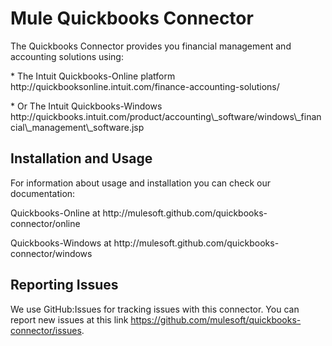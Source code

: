 Mule Quickbooks Connector
=========================

<p>The Quickbooks Connector provides you financial management and accounting solutions using:</p>
<p>* The Intuit Quickbooks-Online platform http://quickbooksonline.intuit.com/finance-accounting-solutions/ </p>
<p>* Or The Intuit Quickbooks-Windows http://quickbooks.intuit.com/product/accounting\_software/windows\_financial\_management\_software.jsp </p>

Installation and Usage
----------------------

For information about usage and installation you can check our documentation: 
<p> Quickbooks-Online at http://mulesoft.github.com/quickbooks-connector/online </p>
<p> Quickbooks-Windows at http://mulesoft.github.com/quickbooks-connector/windows </p>

Reporting Issues
----------------

We use GitHub:Issues for tracking issues with this connector. You can report new issues at this link https://github.com/mulesoft/quickbooks-connector/issues.

